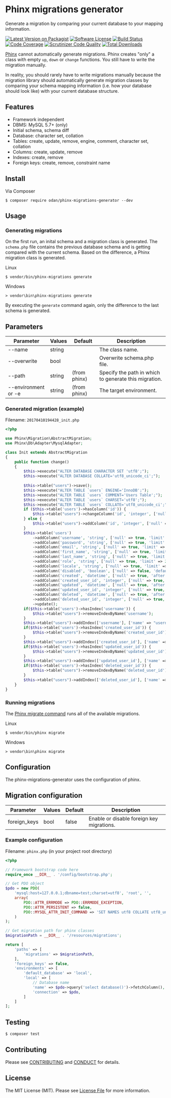 # Phinx migrations generator

Generate a migration by comparing your current database to your mapping information.

[![Latest Version on Packagist](https://img.shields.io/github/release/odan/phinx-migrations-generator.svg)](https://github.com/odan/phinx-migrations-generator/releases)
[![Software License](https://img.shields.io/badge/license-MIT-brightgreen.svg)](LICENSE.md)
[![Build Status](https://travis-ci.org/odan/phinx-migrations-generator.svg?branch=master)](https://travis-ci.org/odan/phinx-migrations-generator)
[![Code Coverage](https://scrutinizer-ci.com/g/odan/phinx-migrations-generator/badges/coverage.png?b=master)](https://scrutinizer-ci.com/g/odan/phinx-migrations-generator/?branch=master)
[![Scrutinizer Code Quality](https://scrutinizer-ci.com/g/odan/phinx-migrations-generator/badges/quality-score.png?b=master)](https://scrutinizer-ci.com/g/odan/phinx-migrations-generator/?branch=master)
[![Total Downloads](https://img.shields.io/packagist/dt/odan/phinx-migrations-generator.svg)](https://packagist.org/packages/odan/phinx-migrations-generator)


[Phinx](https://phinx.org/) cannot automatically generate migrations.
Phinx creates "only" a class with empty `up`, `down` or `change` functions. You still have to write the migration manually.

In reality, you should rarely have to write migrations manually because the migration library should automatically generate migration classes by comparing your schema mapping information (i.e. how your database should look like) with your current database structure.

## Features

* Framework independent
* DBMS: MySQL 5.7+ (only)
* Initial schema, schema diff
* Database: character set, collation
* Tables: create, update, remove, engine, comment, character set, collation
* Columns: create, update, remove
* Indexes: create, remove
* Foreign keys: create, remove, constraint name

## Install

Via Composer

```
$ composer require odan/phinx-migrations-generator --dev
```

## Usage

### Generating migrations

On the first run, an inital schema and a migration class is generated.
The `schema.php` file contains the previous database schema and is getting compared with the current schema.
Based on the difference, a Phinx migration class is generated.

Linux
```
$ vendor/bin/phinx-migrations generate
```

Windows
```
> vendor\bin\phinx-migrations generate
```

By executing the `generate` command again, only the difference to the last schema is generated.

## Parameters

Parameter | Values | Default | Description
--- | --- | --- | ---
--name | string | | The class name.
--overwrite | bool |  | Overwrite schema.php file.
--path <path> | string | (from phinx) | Specify the path in which to generate this migration.
--environment or -e | string | (from phinx) | The target environment.

### Generated migration (example)

Filename: `20170410194428_init.php`

```php
<?php

use Phinx\Migration\AbstractMigration;
use Phinx\Db\Adapter\MysqlAdapter;

class Init extends AbstractMigration
{
    public function change()
    {
        $this->execute("ALTER DATABASE CHARACTER SET 'utf8';");
        $this->execute("ALTER DATABASE COLLATE='utf8_unicode_ci';");
        
        $this->table("users")->save();
        $this->execute("ALTER TABLE `users` ENGINE='InnoDB';");
        $this->execute("ALTER TABLE `users` COMMENT='Users Table';");
        $this->execute("ALTER TABLE `users` CHARSET='utf8';");
        $this->execute("ALTER TABLE `users` COLLATE='utf8_unicode_ci';");
        if ($this->table('users')->hasColumn('id')) {
            $this->table("users")->changeColumn('id', 'integer', ['null' => false, 'limit' => MysqlAdapter::INT_REGULAR, 'precision' => 10, 'identity' => 'enable'])->update();
        } else {
            $this->table("users")->addColumn('id', 'integer', ['null' => false, 'limit' => MysqlAdapter::INT_REGULAR, 'precision' => 10, 'identity' => 'enable'])->update();
        }
        $this->table('users')
            ->addColumn('username', 'string', ['null' => true, 'limit' => 255, 'collation' => "utf8_unicode_ci", 'encoding' => "utf8", 'after' => 'id'])
            ->addColumn('password', 'string', ['null' => true, 'limit' => 255, 'collation' => "utf8_unicode_ci", 'encoding' => "utf8", 'after' => 'username'])
            ->addColumn('email', 'string', ['null' => true, 'limit' => 255, 'collation' => "utf8_unicode_ci", 'encoding' => "utf8", 'after' => 'password'])
            ->addColumn('first_name', 'string', ['null' => true, 'limit' => 255, 'collation' => "utf8_unicode_ci", 'encoding' => "utf8", 'after' => 'email'])
            ->addColumn('last_name', 'string', ['null' => true, 'limit' => 255, 'collation' => "utf8_unicode_ci", 'encoding' => "utf8", 'after' => 'first_name'])
            ->addColumn('role', 'string', ['null' => true, 'limit' => 255, 'collation' => "utf8_unicode_ci", 'encoding' => "utf8", 'after' => 'last_name'])
            ->addColumn('locale', 'string', ['null' => true, 'limit' => 255, 'collation' => "utf8_unicode_ci", 'encoding' => "utf8", 'after' => 'role'])
            ->addColumn('disabled', 'boolean', ['null' => false, 'default' => '0', 'limit' => MysqlAdapter::INT_TINY, 'precision' => 3, 'after' => 'locale'])
            ->addColumn('created', 'datetime', ['null' => true, 'after' => 'disabled'])
            ->addColumn('created_user_id', 'integer', ['null' => true, 'limit' => MysqlAdapter::INT_REGULAR, 'precision' => 10, 'after' => 'created'])
            ->addColumn('updated', 'datetime', ['null' => true, 'after' => 'created_user_id'])
            ->addColumn('updated_user_id', 'integer', ['null' => true, 'limit' => MysqlAdapter::INT_REGULAR, 'precision' => 10, 'after' => 'updated'])
            ->addColumn('deleted', 'datetime', ['null' => true, 'after' => 'updated_user_id'])
            ->addColumn('deleted_user_id', 'integer', ['null' => true, 'limit' => MysqlAdapter::INT_REGULAR, 'precision' => 10, 'after' => 'deleted'])
            ->update();
        if($this->table('users')->hasIndex('username')) {
            $this->table("users")->removeIndexByName('username');
        }
        $this->table("users")->addIndex(['username'], ['name' => "username", 'unique' => true])->save();
        if($this->table('users')->hasIndex('created_user_id')) {
            $this->table("users")->removeIndexByName('created_user_id');
        }
        $this->table("users")->addIndex(['created_user_id'], ['name' => "created_user_id", 'unique' => false])->save();
        if($this->table('users')->hasIndex('updated_user_id')) {
            $this->table("users")->removeIndexByName('updated_user_id');
        }
        $this->table("users")->addIndex(['updated_user_id'], ['name' => "updated_user_id", 'unique' => false])->save();
        if($this->table('users')->hasIndex('deleted_user_id')) {
            $this->table("users")->removeIndexByName('deleted_user_id');
        }
        $this->table("users")->addIndex(['deleted_user_id'], ['name' => "deleted_user_id", 'unique' => false])->save();
    }
}
```


### Running migrations

The [Phinx migrate command](http://docs.phinx.org/en/latest/commands.html#the-migrate-command) runs all of the available migrations.

Linux
```
$ vendor/bin/phinx migrate
```

Windows
```
> vendor\bin\phinx migrate
```

## Configuration

The phinx-migrations-generator uses the configuration of phinx.

## Migration configuration

Parameter | Values | Default | Description
--- | --- | --- | ---
foreign_keys | bool | false | Enable or disable foreign key migrations.

### Example configuration

Filename: `phinx.php` (in your project root directory)

```php
<?php

// Framework bootstrap code here
require_once __DIR__ . '/config/bootstrap.php';

// Get PDO object
$pdo = new PDO(
    'mysql:host=127.0.0.1;dbname=test;charset=utf8', 'root', '',
    array(
        PDO::ATTR_ERRMODE => PDO::ERRMODE_EXCEPTION,
        PDO::ATTR_PERSISTENT => false,
        PDO::MYSQL_ATTR_INIT_COMMAND => 'SET NAMES utf8 COLLATE utf8_unicode_ci',
    )
);

// Get migration path for phinx classes
$migrationPath = __DIR__ . '/resources/migrations';

return [
    'paths' => [
        'migrations' => $migrationPath,
    ],
    'foreign_keys' => false,
    'environments' => [
        'default_database' => 'local',
        'local' => [
            // Database name
            'name' => $pdo->query('select database()')->fetchColumn(),
            'connection' => $pdo,
        ]
    ]
];
```

## Testing

```bash
$ composer test
```

## Contributing

Please see [CONTRIBUTING](CONTRIBUTING.md) and [CONDUCT](CONDUCT.md) for details.

## License

The MIT License (MIT). Please see [License File](LICENSE.md) for more information.
